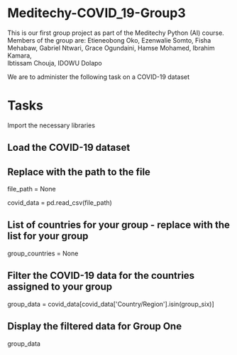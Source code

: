 # Meditechy-COVID_19-Group3
This is our first group project as part of the Meditechy Python (AI) course. Members of the group are:
Etieneobong Oko, 
Ezenwalie Somto, 
Fisha Mehabaw, 
Gabriel Ntwari, 
Grace Ogundaini, 
Hamse Mohamed, 
Ibrahim Kamara,  
Ibtissam Chouja, 
IDOWU Dolapo

We are to administer the following task on a COVID-19 dataset 

# Tasks 

Import the necessary libraries 

## Load the COVID-19 dataset
## Replace with the path to the file
file_path = None 

covid_data = pd.read_csv(file_path)

## List of countries for your group - replace with the list for your group
group_countries = None

## Filter the COVID-19 data for the countries assigned to your group
group_data = covid_data[covid_data['Country/Region'].isin(group_six)]

## Display the filtered data for Group One
group_data
